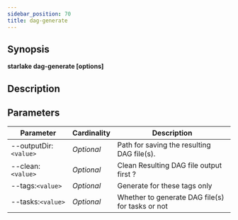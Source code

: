 ```yaml
---
sidebar_position: 70
title: dag-generate
---
```



## Synopsis

**starlake dag-generate [options]**

## Description


## Parameters

Parameter|Cardinality|Description
---|---|---
--outputDir:`<value>`|*Optional*|Path for saving the resulting DAG file(s).
--clean:`<value>`|*Optional*|Clean Resulting DAG file output first ?
--tags:`<value>`|*Optional*|Generate for these tags only
--tasks:`<value>`|*Optional*|Whether to generate DAG file(s) for tasks or not


